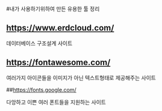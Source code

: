 
#내가 사용하기위하여 만든 유용한 툴 정리 

## https://www.erdcloud.com/

데이터베이스 구조설계 사이트

## https://fontawesome.com/

여러가지 아이콘들을 이미지가 아닌 텍스트형태로 제공해주는 사이트

##https://fonts.google.com/

다앙하고 이쁜 여러 폰트들을 지원하는 사이트
